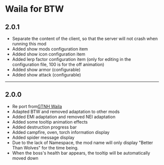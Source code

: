 # Waila for BTW

## 2.0.1
* Separate the content of the client, so that the server will not crash when running this mod
* Added show mods configuration item
* Added show icon configuration item
* Added lerp factor configuration item (only for editing in the configuration file, 100 is for the off animation)
* Added show armor (configurable)
* Added show attack (configurable)

---

## 2.0.0
* Re port from[GTNH Waila](https://github.com/GTNewHorizons/waila)
* Adapted BTW and removed adaptation to other mods
* Added EMI adaptation and removed NEI adaptation
* Added some tooltip animation effects
* Added destruction progress bar
* Added campfire, oven, torch information display
* Added spider message display
* Due to the lack of Namespace, the mod name will only display "Better Than Wolves" for the time being.
* When the boss's health bar appears, the tooltip will be automatically moved down